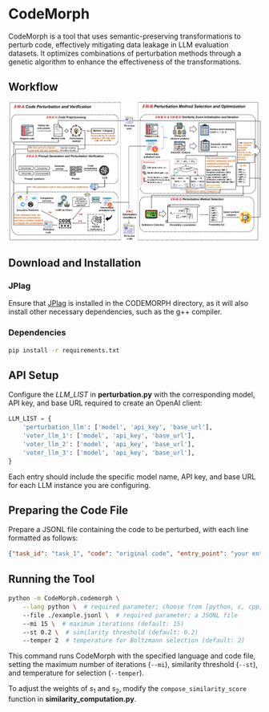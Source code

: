 # CodeMorph

CodeMorph is a tool that uses semantic-preserving transformations to perturb code, effectively mitigating data leakage in LLM evaluation datasets. It optimizes combinations of perturbation methods through a genetic algorithm to enhance the effectiveness of the transformations.

## Workflow
![workflow](./figures/workflow.png)

## Download and Installation

### JPlag
Ensure that [JPlag](https://github.com/jplag/JPlag) is installed in the CODEMORPH directory, as it will also install other necessary dependencies, such as the g++ compiler.

### Dependencies
   ```bash
   pip install -r requirements.txt
   ```

## API Setup
Configure the *LLM_LIST* in **perturbation.py** with the corresponding model, API key, and base URL required to create an OpenAI client:

   ```python
   LLM_LIST = {
       'perturbation_llm': ['model', 'api_key', 'base_url'],
       'voter_llm_1': ['model', 'api_key', 'base_url'],
       'voter_llm_2': ['model', 'api_key', 'base_url'],
       'voter_llm_3': ['model', 'api_key', 'base_url'],
   }
   ```

Each entry should include the specific model name, API key, and base URL for each LLM instance you are configuring.

## Preparing the Code File
Prepare a JSONL file containing the code to be perturbed, with each line formatted as follows:

   ```json
   {"task_id": "task_1", "code": "original code", "entry_point": "your entry point"}
   ```

## Running the Tool
   ```bash
   python -m CodeMorph.codemorph \
       --lang python \  # required parameter; choose from [python, c, cpp, rust, java, go]
       --file ./example.jsonl \  # required parameter; a JSONL file
       --mi 15 \  # maximum iterations (default: 15)
       --st 0.2 \  # similarity threshold (default: 0.2)
       --temper 2  # temperature for Boltzmann selection (default: 2)
   ```

This command runs CodeMorph with the specified language and code file, setting the maximum number of iterations (`--mi`), similarity threshold (`--st`), and temperature for selection (`--temper`).

To adjust the weights of $s_1$ and $s_2$, modify the `compose_similarity_score` function in **similarity_computation.py**.